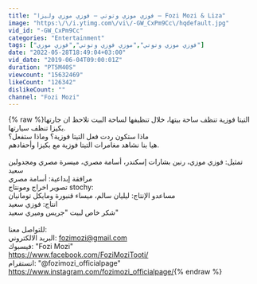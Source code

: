 ```yaml
---
title: "فوزي موزي وتوتي – فوزي موزي وليزا – Fozi Mozi & Liza"
image: "https:\/\/i.ytimg.com\/vi\/-GW_CxPm9Cc\/hqdefault.jpg"
vid_id: "-GW_CxPm9Cc"
categories: "Entertainment"
tags: ["فوزي موزي وتوتي","موزي فوزي وتوتي","فوزي موزي"]
date: "2022-05-28T18:49:04+03:00"
vid_date: "2019-06-04T09:00:01Z"
duration: "PT5M40S"
viewcount: "15632469"
likeCount: "126342"
dislikeCount: ""
channel: "Fozi Mozi"
---
```

{% raw %}التيتا فوزية تنظف ساحة بيتها، خلال تنظيفها لساحة البيت تلاحظ ان جارتها بكيزا تنظف سيارتها.<br />ماذا ستكون ردت فعل التيتا فوزية؟ وماذا ستفعل؟<br />هيا بنا نشاهد مغامرات التيتا فوزية مع بكيزا وأحفادهم.<br /><br />تمثيل: فوزي موزي، رنين بشارات إسكندر، أسامة مصري، ميسرة مصري ومجدولين سعيد<br />مرافقة إبداعية: أسامة مصري<br />تصوير اخراج ومونتاج stochy:  <br />مساعدو الإنتاج: ليليان سالم، ميساء قنبورة ومايكل تومانيان<br />انتاج: فوزي سعيد<br />شكر خاص لبيت &quot;جريس وميري سعيد&quot;<br /><br />للتواصل معنا:<br />البريد الالكتروني: fozimozi@gmail.com<br />فيسبوك:  &quot;Fozi Mozi&quot;<br /><a rel="nofollow" target="blank" href="https://www.facebook.com/FoziMoziTooti/">https://www.facebook.com/FoziMoziTooti/</a><br />انستقرام: &quot;@fozimozi_officialpage&quot;<br /><a rel="nofollow" target="blank" href="https://www.instagram.com/fozimozi_officialpage/">https://www.instagram.com/fozimozi_officialpage/</a>{% endraw %}
